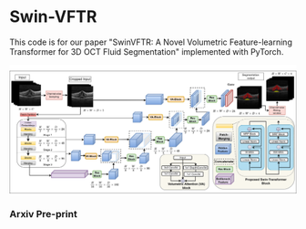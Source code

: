 # Swin-VFTR
This code is for our paper "SwinVFTR: A Novel Volumetric Feature-learning
Transformer for 3D OCT Fluid Segmentation" implemented with PyTorch. 

![](img1.png)


### Arxiv Pre-print
```

```
